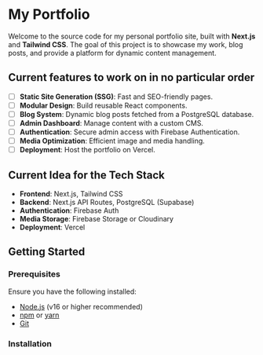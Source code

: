 # My Portfolio

Welcome to the source code for my personal portfolio site, built with **Next.js** and **Tailwind CSS**. The goal of this project is to showcase my work, blog posts, and provide a platform for dynamic content management.

## Current features to work on in no particular order

- [ ] **Static Site Generation (SSG)**: Fast and SEO-friendly pages.
- [ ] **Modular Design**: Build reusable React components.
- [ ] **Blog System**: Dynamic blog posts fetched from a PostgreSQL database.
- [ ] **Admin Dashboard**: Manage content with a custom CMS.
- [ ] **Authentication**: Secure admin access with Firebase Authentication.
- [ ] **Media Optimization**: Efficient image and media handling.
- [ ] **Deployment**: Host the portfolio on Vercel.

## Current Idea for the Tech Stack

- **Frontend**: Next.js, Tailwind CSS
- **Backend**: Next.js API Routes, PostgreSQL (Supabase)
- **Authentication**: Firebase Auth
- **Media Storage**: Firebase Storage or Cloudinary
- **Deployment**: Vercel

## Getting Started

### Prerequisites

Ensure you have the following installed:

- [Node.js](https://nodejs.org/) (v16 or higher recommended)
- [npm](https://www.npmjs.com/) or [yarn](https://yarnpkg.com/)
- [Git](https://git-scm.com/)

### Installation